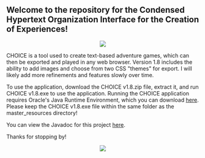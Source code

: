 ## Welcome to the repository for the Condensed Hypertext Organization Interface for the Creation of Experiences!

<p align="center">
<img src="https://user-images.githubusercontent.com/109912356/181355176-e0744936-1050-4206-a149-d1a1dfe1022f.gif">
</p>

CHOICE is a tool used to create text-based adventure games, which can then be exported and played in any web browser. Version 1.8 includes the ability to add images and choose from two CSS "themes" for export. I will likely add more refinements and features slowly over time.


To use the application, download the CHOICE v1.8.zip file, extract it, and run CHOICE v1.8.exe to use the application.
Running the CHOICE application requires Oracle's Java Runtime Environment, which you can download [here](https://www.oracle.com/java/technologies/downloads/#jdk18-windows). Please keep the CHOICE v1.8.exe file within the same folder as the master_resources directory!

You can view the Javadoc for this project [here](https://scrapdragoon.github.io/CHOICE/docs/).

Thanks for stopping by!

<p align="center">
<img src="https://user-images.githubusercontent.com/109912356/216706729-65d2e0e6-c84d-45e2-a2c4-41c883e11fc0.gif">
</p>
